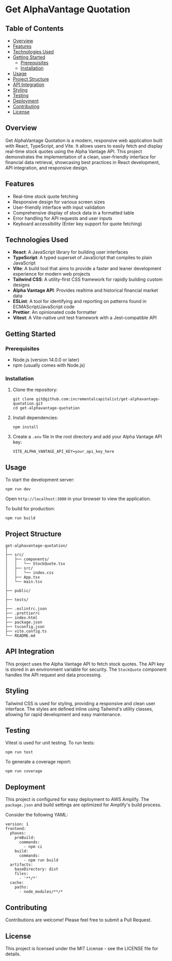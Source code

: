 # Get AlphaVantage Quotation

## Table of Contents
- [Overview](#overview)
- [Features](#features)
- [Technologies Used](#technologies-used)
- [Getting Started](#getting-started)
  - [Prerequisites](#prerequisites)
  - [Installation](#installation)
- [Usage](#usage)
- [Project Structure](#project-structure)
- [API Integration](#api-integration)
- [Styling](#styling)
- [Testing](#testing)
- [Deployment](#deployment)
- [Contributing](#contributing)
- [License](#license)

## Overview

Get AlphaVantage Quotation is a modern, responsive web application built with React, TypeScript, and Vite. It allows users to easily fetch and display real-time stock quotes using the Alpha Vantage API. This project demonstrates the implementation of a clean, user-friendly interface for financial data retrieval, showcasing best practices in React development, API integration, and responsive design.

## Features

- Real-time stock quote fetching
- Responsive design for various screen sizes
- User-friendly interface with input validation
- Comprehensive display of stock data in a formatted table
- Error handling for API requests and user inputs
- Keyboard accessibility (Enter key support for quote fetching)

## Technologies Used

- **React**: A JavaScript library for building user interfaces
- **TypeScript**: A typed superset of JavaScript that compiles to plain JavaScript
- **Vite**: A build tool that aims to provide a faster and leaner development experience for modern web projects
- **Tailwind CSS**: A utility-first CSS framework for rapidly building custom designs
- **Alpha Vantage API**: Provides realtime and historical financial market data
- **ESLint**: A tool for identifying and reporting on patterns found in ECMAScript/JavaScript code
- **Prettier**: An opinionated code formatter
- **Vitest**: A Vite-native unit test framework with a Jest-compatible API

## Getting Started

### Prerequisites

- Node.js (version 14.0.0 or later)
- npm (usually comes with Node.js)

### Installation

1. Clone the repository:
   ```
   git clone git@github.com:incrementalcapitalist/get-alphavantage-quotation.git
   cd get-alphavantage-quotation
   ```

2. Install dependencies:
   ```
   npm install
   ```

3. Create a `.env` file in the root directory and add your Alpha Vantage API key:
   ```
   VITE_ALPHA_VANTAGE_API_KEY=your_api_key_here
   ```

## Usage

To start the development server:

```
npm run dev
```

Open `http://localhost:3000` in your browser to view the application.

To build for production:

```
npm run build
```

## Project Structure

```
get-alphavantage-quotation/
│
├── src/
│   ├── components/
│   │   └── StockQuote.tsx
│   ├── src/
│   │   └── index.css
│   ├── App.tsx
│   └── main.tsx
│
├── public/
│
├── tests/
│
├── .eslintrc.json
├── .prettierrc
├── index.html
├── package.json
├── tsconfig.json
├── vite.config.ts
└── README.md
```

## API Integration

This project uses the Alpha Vantage API to fetch stock quotes. The API key is stored in an environment variable for security. The `StockQuote` component handles the API request and data processing.

## Styling

Tailwind CSS is used for styling, providing a responsive and clean user interface. The styles are defined inline using Tailwind's utility classes, allowing for rapid development and easy maintenance.

## Testing

Vitest is used for unit testing. To run tests:

```
npm run test
```

To generate a coverage report:

```
npm run coverage
```

## Deployment

This project is configured for easy deployment to AWS Amplify. The `package.json` and build settings are optimized for Amplify's build process.

Consider the following YAML:

```
version: 1
frontend:
  phases:
    preBuild:
      commands:
        - npm ci
    build:
      commands:
        - npm run build
  artifacts:
    baseDirectory: dist
    files:
      - '**/*'
  cache:
    paths:
      - node_modules/**/*
```

## Contributing

Contributions are welcome! Please feel free to submit a Pull Request.

## License

This project is licensed under the MIT License - see the LICENSE file for details.
